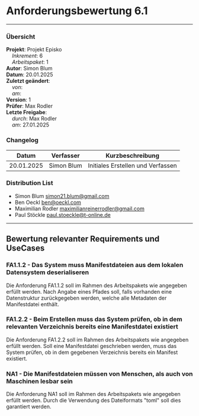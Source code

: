 # Anforderungsbewertung 6.1

---

### Übersicht

**Projekt**: Projekt Episko \
&nbsp;&nbsp;&nbsp;&nbsp;_Inkrement_: 6\
&nbsp;&nbsp;&nbsp;&nbsp;_Arbeitspaket_: 1\
**Autor**: Simon Blum\
**Datum**: 20.01.2025\
**Zuletzt geändert**: \
&nbsp;&nbsp;&nbsp;&nbsp;_von_:\
&nbsp;&nbsp;&nbsp;&nbsp;_am_: \
**Version**: 1 \
**Prüfer**: Max Rodler\
**Letzte Freigabe**: \
&nbsp;&nbsp;&nbsp;&nbsp;_durch_: Max Rodler\
&nbsp;&nbsp;&nbsp;&nbsp;_am_: 27.01.2025

### Changelog

| Datum      | Verfasser  | Kurzbeschreibung                  |
|------------|------------|-----------------------------------|
| 20.01.2025 | Simon Blum | Initiales Erstellen und Verfassen |

### Distribution List

- Simon Blum <simon21.blum@gmail.com>
- Ben Oeckl <ben@oeckl.com>
- Maximilian Rodler <maximilianreinerrodler@gmail.com>
- Paul Stöckle <paul.stoeckle@t-online.de>

---

## Bewertung relevanter Requirements und UseCases
### FA1.1.2 - Das System muss Manifestdateien aus dem lokalen Datensystem deserialiseren
Die Anforderung FA1.1.2 soll im Rahmen des Arbeitspakets wie angegeben erfüllt werden. 
Nach Angabe eines Pfades soll, falls vorhanden eine Datenstruktur zurückgegeben werden, welche
alle Metadaten der Manifestdatei enthält.
### FA1.2.2 - Beim Erstellen muss das System prüfen, ob in dem relevanten Verzeichnis bereits eine Manifestdatei existiert
Die Anforderung FA1.2.2 soll im Rahmen des Arbeitspakets wie angegeben erfüllt werden. 
Soll eine Manifestdatei geschrieben werden, muss das System prüfen, ob in dem gegebenen Verzeichnis
bereits ein Manifest existiert.
### NA1 - Die Manifestdateien müssen von Menschen, als auch von Maschinen lesbar sein
Die Anforderung NA1 soll im Rahmen des Arbeitspakets wie angegeben erfüllt werden. 
Durch die Verwendung des Dateiformats "toml" soll dies garantiert werden.
